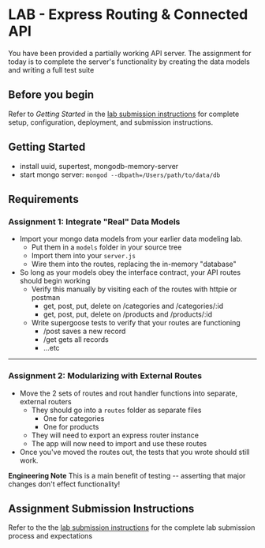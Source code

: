 # LAB - Express Routing & Connected API

You have been provided a partially working API server. The assignment for today is to complete the server's functionality by creating the data models and writing a full test suite

## Before you begin
Refer to *Getting Started*  in the [lab submission instructions](../../../reference/submission-instructions/labs/README.md) for complete setup, configuration, deployment, and submission instructions.


## Getting Started

* install uuid, supertest, mongodb-memory-server
* start mongo server: `mongod --dbpath=/Users/path/to/data/db`

## Requirements


### Assignment 1: Integrate "Real" Data Models 
* Import your mongo data models from your earlier data modeling lab. 
  * Put them in a `models` folder in your source tree
  * Import them into your `server.js`
  * Wire them into the routes, replacing the in-memory "database"
* So long as your models obey the interface contract, your API routes should begin working
  * Verify this manually by visiting each of the routes with httpie or postman
    * get, post, put, delete on /categories and /categories/:id
    * get, post, put, delete on /products and /products/:id
  * Write supergoose tests to verify that your routes are functioning
    * /post saves a new record
    * /get gets all records
    * ...etc

---

### Assignment 2: Modularizing with External Routes

* Move the 2 sets of routes and rout handler functions into separate, external routers
  * They should go into a `routes` folder as separate files
    * One for categories
    * One for products
  * They will need to export an express router instance
  * The app will now need to import and use these routes
* Once you've moved the routes out, the tests that you wrote should still work.

**Engineering Note** This is a main benefit of testing -- asserting that major changes don't effect functionality!

## Assignment Submission Instructions
Refer to the the [lab submission instructions](../../../reference/submission-instructions/labs/README.md) for the complete lab submission process and expectations
